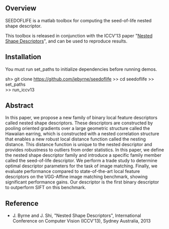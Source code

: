 Overview
--------

SEEDOFLIFE is a matlab toolbox for computing the seed-of-life nested shape descriptor.

This toolbox is released in conjunction with the ICCV'13 paper "[Nested Shape Descriptors](https://www.dropbox.com/s/g8yc76ffx8ia99d/iccv13_nsd_final.pdf)",
and can be used to reproduce results.

Installation
------------

You must run set_paths to initialize dependencies before running demos.

sh\> git clone https://github.com/jebyrne/seedoflife
\>\> cd seedoflife
\>\> set_paths  
\>\> run_iccv13  


Abstract
----------
In this paper, we propose a new family of binary local feature descriptors called nested shape descriptors.  These descriptors are constructed by pooling oriented gradients over a large geometric structure called the Hawaiian earring, which is constructed with a nested correlation structure that enables a new robust local distance function called the nesting distance.  This distance function is unique to the nested descriptor and provides robustness to outliers from order statistics.  In this paper, we define the nested shape descriptor family and introduce a specific family member called the seed-of-life descriptor.  We perform a trade study to determine optimal descriptor parameters for the task of image matching.  Finally, we evaluate performance compared to state-of-the-art local feature descriptors on the VGG-Affine image matching benchmark, showing significant performance gains.  Our descriptor is the first binary descriptor to outperform SIFT on this benchmark.    


Reference
----------
* J. Byrne and J. Shi, "Nested Shape Descriptors", International Conference on Computer Vision (ICCV'13), Sydney Australia, 2013

